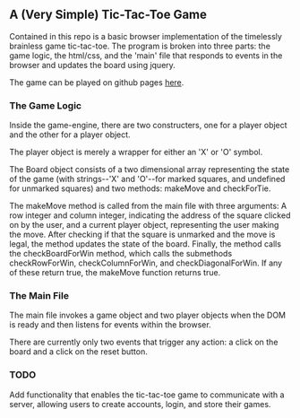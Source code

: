 ## A (Very Simple) Tic-Tac-Toe Game

Contained in this repo is a basic browser implementation of the timelessly brainless game tic-tac-toe. The program is broken into three parts: the game logic, the html/css, and the 'main' file that responds to events in the browser and updates the board using jquery.

The game can be played on github pages [here](http://rchezrutt88.github.io/TTTProject/).

### The Game Logic

Inside the game-engine, there are two constructers, one for a player object and the other for a player object.

The player object is merely a wrapper for either an 'X' or 'O' symbol.

The Board object consists of a two dimensional array representing the state of the game (with strings--'X' and 'O'--for marked squares, and undefined for unmarked squares) and two methods: makeMove and checkForTie.

The makeMove method is called from the main file with three arguments: A row integer and column integer, indicating the address of the square clicked on by the user, and a current player object, representing the user making the move. After checking if that the square is unmarked and the move is legal, the method updates the state of the board. Finally, the method calls the checkBoardForWin method, which calls the submethods checkRowForWin, checkColumnForWin, and checkDiagonalForWin. If any of these return true, the makeMove function returns true.

### The Main File

The main file invokes a game object and two player objects when the DOM is ready and then listens for events within the browser.

There are currently only two events that trigger any action: a click on the board and a click on the reset button.

### TODO

Add functionality that enables the tic-tac-toe game to communicate with a server, allowing users to create accounts, login, and store their games.
